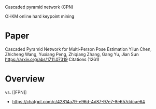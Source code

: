 
Cascaded pyramid network (CPN)

OHKM
online hard keypoint mining

# Paper

Cascaded Pyramid Network for Multi-Person Pose Estimation
Yilun Chen, Zhicheng Wang, Yuxiang Peng, Zhiqiang Zhang, Gang Yu, Jian Sun
https://arxiv.org/abs/1711.07319
Citations (1261)

# Overview


vs. [[FPN]]
- https://chatgpt.com/c/42814a79-e96d-4d87-97e7-8e657ddcae64
